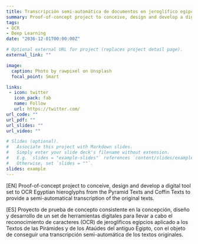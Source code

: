 ```yaml
---
title: Transcripción semi-automática de documentos en jeroglífico egipcio
summary: Proof-of-concept project to conceive, design and develop a digital tool set to OCR Egyptian hieroglyphs from the Pyramid Texts and Coffin Texts to provide a semi-automatical transcription of the original texts. 
tags:
- OCR
- Deep Learning
date: "2036-12-01T00:00:00Z"

# Optional external URL for project (replaces project detail page).
external_link: ""

image:
  caption: Photo by rawpixel on Unsplash
  focal_point: Smart

links: 
 - icon: twitter
   icon_pack: fab
   name: Follow
   url: https://twitter.com/
url_code: ""
url_pdf: ""
url_slides: ""
url_video: ""

# Slides (optional).
#   Associate this project with Markdown slides.
#   Simply enter your slide deck's filename without extension.
#   E.g. `slides = "example-slides"` references `content/slides/example-slides.md`.
#   Otherwise, set `slides = ""`.
slides: example
---
```


[EN] Proof-of-concept project to conceive, design and develop a digital tool set to OCR Egyptian hieroglyphs from the Pyramid Texts and Coffin Texts to provide a semi-automatical transcription of the original texts. 

[ES] Proyecto de prueba de concepto consistente en la concepción, diseño y desarrollo de un set de herramientas digitales para llevar a cabo el reconocimiento de caracteres (OCR) de jeroglíficos egipcios aplicado a los Textos de las Pirámides y de los Ataúdes del antiguo Egipto, con el objeto de conseguir una transcripción semi-automática de los textos originales.
